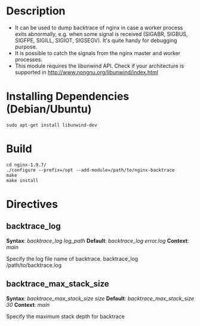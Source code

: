 Description
===========

* It can be used to dump backtrace of nginx in case a worker process exits abnormally, e.g. when some signal is received (SIGABR, SIGBUS, SIGFPE, SIGILL, SIGIOT, SIGSEGV). It's quite handy for debugging purpose.
* It is possible to catch the signals from the nginx master and worker processes.
* This module requires the libunwind API. Check if your architecture is supported in http://www.nongnu.org/libunwind/index.html

Installing Dependencies (Debian/Ubuntu)
==========

```
sudo apt-get install libunwind-dev
```

Build
==========

```
cd nginx-1.9.7/
./configure --prefix=/opt --add-module=/path/to/nginx-backtrace
make
make install
```
 
Directives
==========

backtrace_log
-------------

**Syntax**: *backtrace_log log_path*
**Default**: *backtrace_log error.log*
**Context**: *main*

Specify the log file name of backtrace.
backtrace_log /path/to/backtrace.log

backtrace_max_stack_size
------------------------

**Syntax**: *backtrace_max_stack_size size*
**Default**: *backtrace_max_stack_size 30*
**Context**: *main*

Specify the maximum stack depth for backtrace
